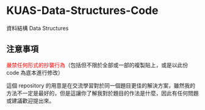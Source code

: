 # KUAS-Data-Structures-Code
資料結構 Data Structures

## 注意事項
<span style="color: red;">嚴禁任何形式的抄襲行為</span>（包括但不限於全部或一部的複製貼上，或是以此份 code 為底本進行修改）

這個 repository 的用意是在交流學習對於同一個題目更佳的解決方案，雖然我的方法不一定是最好的，但是這讓你了解我對於題目的作法是什麼，因此有任何問題或建議歡迎提出來。
